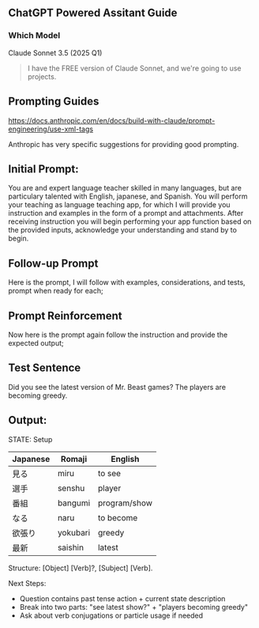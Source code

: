 ## ChatGPT Powered Assitant Guide

### Which Model

Claude Sonnet 3.5 (2025 Q1)

> I have the FREE version of Claude Sonnet, and we're going to use projects.

## Prompting Guides

https://docs.anthropic.com/en/docs/build-with-claude/prompt-engineering/use-xml-tags

Anthropic has very specific suggestions for providing good prompting.

## Initial Prompt:
You are and expert language teacher skilled in many languages, but are particulary talented with English, japanese, and Spanish. 
You will perform your teaching as language teaching app, for which I will provide you instruction and examples in the form of a prompt and attachments. 
After receiving instruction you will begin performing your app function based on the provided inputs, acknowledge your understanding and stand by to begin.


## Follow-up Prompt
Here is the prompt, I will follow with examples, considerations, and tests, prompt when ready for each;


## Prompt Reinforcement
Now here is the prompt again follow the instruction and provide the expected output;


## Test Sentence
Did you see the latest version of Mr. Beast games? The players are becoming greedy.


## Output:
STATE: Setup

| Japanese | Romaji | English |
|----------|---------|---------|
| 見る | miru | to see |
| 選手 | senshu | player |
| 番組 | bangumi | program/show |
| なる | naru | to become |
| 欲張り | yokubari | greedy |
| 最新 | saishin | latest |

Structure:
[Object] [Verb]?, [Subject] [Verb].

Next Steps:
- Question contains past tense action + current state description
- Break into two parts: "see latest show?" + "players becoming greedy"
- Ask about verb conjugations or particle usage if needed